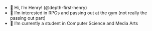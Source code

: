 - 👋 Hi, I’m Henry! (@depth-first-henry)
- 👀 I’m interested in RPGs and passing out at the gym (not really the passing out part)
- 🌱 I’m currently a student in Computer Science and Media Arts

<!---
depth-first-henry/depth-first-henry is a ✨ special ✨ repository because its `README.md` (this file) appears on your GitHub profile.
You can click the Preview link to take a look at your changes.
--->
